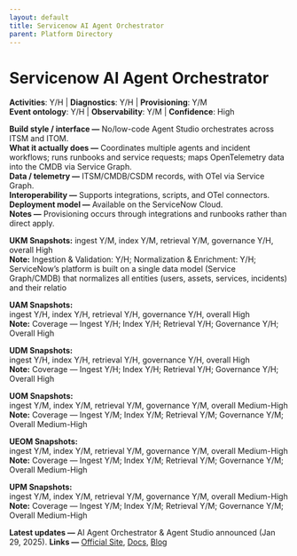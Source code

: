 ```yaml
---
layout: default
title: Servicenow AI Agent Orchestrator
parent: Platform Directory
---
```


# Servicenow AI Agent Orchestrator

**Activities**: Y/H | **Diagnostics**: Y/H | **Provisioning**: Y/M  <br>
**Event ontology**: Y/H | **Observability**: Y/M | **Confidence**: High

**Build style / interface —** No/low-code Agent Studio orchestrates across ITSM and ITOM.  
**What it actually does —** Coordinates multiple agents and incident workflows; runs runbooks and service requests; maps OpenTelemetry data into the CMDB via Service Graph.  
**Data / telemetry —** ITSM/CMDB/CSDM records, with OTel via Service Graph.  
**Interoperability —** Supports integrations, scripts, and OTel connectors.  
**Deployment model —** Available on the ServiceNow Cloud.  
**Notes —** Provisioning occurs through integrations and runbooks rather than direct apply.

**UKM Snapshots:** 
ingest Y/M, index Y/M, retrieval Y/M, governance Y/H, overall High  <br>
**Note:** Ingestion & Validation: Y/H; Normalization & Enrichment: Y/H; ServiceNow’s platform is built on a single data model (Service Graph/CMDB) that normalizes all entities (users, assets, services, incidents) and their relatio


**UAM Snapshots:**   
ingest Y/H, index Y/H, retrieval Y/H, governance Y/H, overall High  <br>
**Note:** Coverage — Ingest Y/H; Index Y/H; Retrieval Y/H; Governance Y/H; Overall High


**UDM Snapshots:**   
ingest Y/H, index Y/H, retrieval Y/H, governance Y/H, overall High  <br>
**Note:** Coverage — Ingest Y/H; Index Y/H; Retrieval Y/H; Governance Y/H; Overall High


**UOM Snapshots:**   
ingest Y/M, index Y/M, retrieval Y/M, governance Y/M, overall Medium-High  <br>
**Note:** Coverage — Ingest Y/M; Index Y/M; Retrieval Y/M; Governance Y/M; Overall Medium-High


**UEOM Snapshots:**   
ingest Y/M, index Y/M, retrieval Y/M, governance Y/M, overall Medium-High  <br>
**Note:** Coverage — Ingest Y/M; Index Y/M; Retrieval Y/M; Governance Y/M; Overall Medium-High


**UPM Snapshots:**   
ingest Y/M, index Y/M, retrieval Y/M, governance Y/M, overall Medium-High  <br>
**Note:** Coverage — Ingest Y/M; Index Y/M; Retrieval Y/M; Governance Y/M; Overall Medium-High


**Latest updates —** AI Agent Orchestrator & Agent Studio announced (Jan 29, 2025).
**Links —** [Official Site](https://www.servicenow.com/products/ai-agents.html), [Docs](https://www.servicenow.com/company/media/press-room/ai-agents-studio.html), [Blog](https://www.ciodive.com/news/ServiceNow-AI-agent-portfolio-enterprise-automation/738685/)
